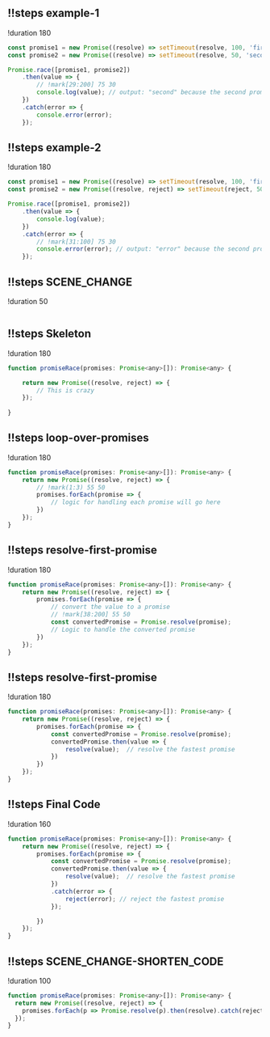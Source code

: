 ## !!steps example-1
!duration 180
```jsx ! Example 1 : race between promises, one resolves first
const promise1 = new Promise((resolve) => setTimeout(resolve, 100, 'first'));
const promise2 = new Promise((resolve) => setTimeout(resolve, 50, 'second'));

Promise.race([promise1, promise2])     
    .then(value => {
        // !mark[29:200] 75 30
        console.log(value); // output: "second" because the second promise resolves first
    })
    .catch(error => {
        console.error(error); 
    });
```

## !!steps example-2
!duration 180
```jsx ! Example 2 : race between promises, one rejects first
const promise1 = new Promise((resolve) => setTimeout(resolve, 100, 'first'));
const promise2 = new Promise((resolve, reject) => setTimeout(reject, 50, 'error'));

Promise.race([promise1, promise2])
    .then(value => {
        console.log(value); 
    })
    .catch(error => {
        // !mark[31:100] 75 30
        console.error(error); // output: "error" because the second promise rejects first
    });
```

## !!steps SCENE_CHANGE
!duration 50
```jsx ! 
```

## !!steps Skeleton

!duration 180 

```jsx !  Function Structure
function promiseRace(promises: Promise<any>[]): Promise<any> {

    return new Promise((resolve, reject) => {
        // This is crazy
    });
    
}
```
## !!steps loop-over-promises

!duration 180

```jsx ! 
function promiseRace(promises: Promise<any>[]): Promise<any> {
    return new Promise((resolve, reject) => {
        // !mark(1:3) 55 50
        promises.forEach(promise => {
            // logic for handling each promise will go here
        })
    });
}

```

## !!steps resolve-first-promise

!duration 180

```jsx ! 
function promiseRace(promises: Promise<any>[]): Promise<any> {
    return new Promise((resolve, reject) => {
        promises.forEach(promise => {
            // convert the value to a promise
            // !mark[38:200] 55 50
            const convertedPromise = Promise.resolve(promise);
            // Logic to handle the converted promise
        })
    });
}
```

## !!steps resolve-first-promise
!duration 180
```jsx ! 
function promiseRace(promises: Promise<any>[]): Promise<any> {
    return new Promise((resolve, reject) => {
        promises.forEach(promise => {
            const convertedPromise = Promise.resolve(promise);
            convertedPromise.then(value => {
                resolve(value);  // resolve the fastest promise
            })  
        })
    });
}
```
## !!steps Final Code
!duration 160
```jsx ! 
function promiseRace(promises: Promise<any>[]): Promise<any> {
    return new Promise((resolve, reject) => {
        promises.forEach(promise => {
            const convertedPromise = Promise.resolve(promise);
            convertedPromise.then(value => {
                resolve(value);  // resolve the fastest promise
            })
            .catch(error => {
                reject(error); // reject the fastest promise
            });

        })
    });
}
```

## !!steps SCENE_CHANGE-SHORTEN_CODE
!duration 100
```jsx ! 
function promiseRace(promises: Promise<any>[]): Promise<any> {
  return new Promise((resolve, reject) => {
    promises.forEach(p => Promise.resolve(p).then(resolve).catch(reject));
  });
}
```
